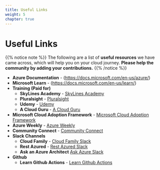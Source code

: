 ```yaml
---
title: Useful Links
weight: 5
chapter: true
---
```


# **Useful Links**

{{% notice note %}}
The following are a list of **useful resources** we have came across, which will help you on your cloud journey. 
**Please help the community by adding your contributions.**
{{% /notice %}}

+ **Azure Documentation** - (https://docs.microsoft.com/en-us/azure/)
+ **Microsoft Learn** - (https://docs.microsoft.com/en-us/learn/)
+ **Training (Paid for)**
	- **SkyLines Academy** - [SkyLines Academy](https://www.skylinesacademy.com/)
	- **Pluralsight** - [Pluralsight](https://www.pluralsight.com/)
	- **Udemy** - [Udemy](https://www.Udemy.com/)
	- **A Cloud Guru** - [A Cloud Guru](https://acloud.guru)
+ **Microsoft Cloud Adoption Framework** - [Microsoft Cloud Adoption Framework](https://aka.ms/caf)
+ **Azure Weekly** - [Azure Weekly](https://azureweekly.info/)
+ **Community Connect** - [Community Connect](https://communityconnect.site/)
+ **Slack Channels**
  - **Cloud Family** - [Cloud Family Slack](https://azurecommunitygroup.slack.com/)
  - **Rest Azured** - [Rest Azured Slack](https://restazured.slack.com/)
  - **Ask an Azure Architect** [Ask Azure Slack](https://askazure.slack.com)
+ **Github**
  - **Learn Github Actions** - [Learn Github Actions](https://lab.github.com/)  